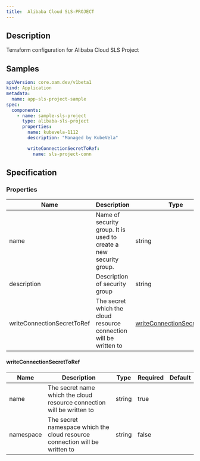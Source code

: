 ```yaml
---
title:  Alibaba Cloud SLS-PROJECT
---
```


## Description

Terraform configuration for Alibaba Cloud SLS Project

## Samples

```yaml
apiVersion: core.oam.dev/v1beta1
kind: Application
metadata:
  name: app-sls-project-sample
spec:
  components:
    - name: sample-sls-project
      type: alibaba-sls-project
      properties:
        name: kubevela-1112
        description: "Managed by KubeVela"

        writeConnectionSecretToRef:
          name: sls-project-conn
```

## Specification


### Properties

 Name | Description | Type | Required | Default 
 ------------ | ------------- | ------------- | ------------- | ------------- 
 name | Name of security group. It is used to create a new security group. | string | true |  
 description | Description of security group | string | true |  
 writeConnectionSecretToRef | The secret which the cloud resource connection will be written to | [writeConnectionSecretToRef](#writeConnectionSecretToRef) | false |  


#### writeConnectionSecretToRef

 Name | Description | Type | Required | Default 
 ------------ | ------------- | ------------- | ------------- | ------------- 
 name | The secret name which the cloud resource connection will be written to | string | true |  
 namespace | The secret namespace which the cloud resource connection will be written to | string | false |  
